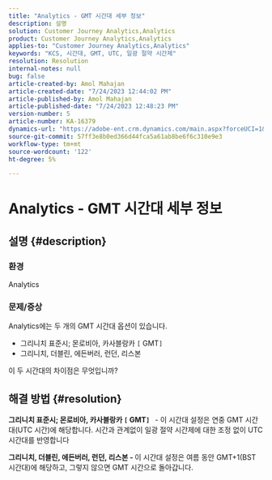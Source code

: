 ```yaml
---
title: "Analytics - GMT 시간대 세부 정보"
description: 설명
solution: Customer Journey Analytics,Analytics
product: Customer Journey Analytics,Analytics
applies-to: "Customer Journey Analytics,Analytics"
keywords: "KCS, 시간대, GMT, UTC, 일광 절약 시간제"
resolution: Resolution
internal-notes: null
bug: false
article-created-by: Amol Mahajan
article-created-date: "7/24/2023 12:44:02 PM"
article-published-by: Amol Mahajan
article-published-date: "7/24/2023 12:48:23 PM"
version-number: 5
article-number: KA-16379
dynamics-url: "https://adobe-ent.crm.dynamics.com/main.aspx?forceUCI=1&pagetype=entityrecord&etn=knowledgearticle&id=c0720dc4-1f2a-ee11-bdf4-6045bd006b3d"
source-git-commit: 57ff3e8b0ed366d44fca5a61ab8be6f6c310e9e3
workflow-type: tm+mt
source-wordcount: '122'
ht-degree: 5%

---
```


# Analytics - GMT 시간대 세부 정보

## 설명 {#description}


### <b>환경</b>

Analytics



### <b>문제/증상</b>

Analytics에는 두 개의 GMT 시간대 옵션이 있습니다.

- 그리니치 표준시; 몬로비아, 카사블랑카 `[` GMT`]`
- 그리니치, 더블린, 에든버러, 런던, 리스본


이 두 시간대의 차이점은 무엇입니까?


## 해결 방법 {#resolution}


<b>그리니치 표준시; 몬로비아, 카사블랑카 `[` GMT`]`  </b> - 이 시간대 설정은 연중 GMT 시간대(UTC 시간)에 해당합니다. 시간과 관계없이 일광 절약 시간제에 대한 조정 없이 UTC 시간대를 반영합니다

<b>그리니치, 더블린, 에든버러, 런던, 리스본 - </b>이 시간대 설정은 여름 동안 GMT+1(BST 시간대)에 해당하고, 그렇지 않으면 GMT 시간으로 돌아갑니다.


